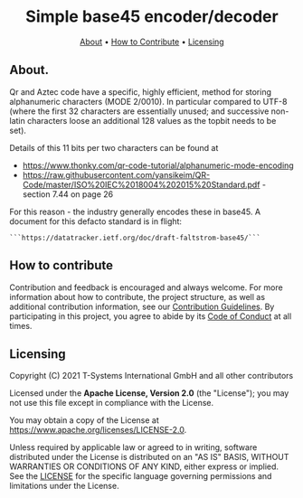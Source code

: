 <h1 align="center">
 Simple base45 encoder/decoder
</h1>

<p align="center">
    <a href="#about">About</a> •
    <a href="#how-to-contribute">How to Contribute</a> •
    <a href="#licensing">Licensing</a>
</p>

## About.

Qr and Aztec code have a specific, highly efficient, method for storing alphanumeric characters (MODE 2/0010). In particular compared to UTF-8 (where the first 32 characters are essentially unused; and successive non-latin characters loose an additional 128 values as the topbit needs to be set).

Details of this 11 bits per two characters can be found at

* https://www.thonky.com/qr-code-tutorial/alphanumeric-mode-encoding
* https://raw.githubusercontent.com/yansikeim/QR-Code/master/ISO%20IEC%2018004%202015%20Standard.pdf - section 7.44 on page 26

For this reason - the industry generally encodes these in base45. A document for this defacto standard is in flight:

    ```https://datatracker.ietf.org/doc/draft-faltstrom-base45/```


## How to contribute  

Contribution and feedback is encouraged and always welcome. For more information about how to contribute, the project structure, as well as additional contribution information, see our [Contribution Guidelines](./CONTRIBUTING.md). By participating in this project, you agree to abide by its [Code of Conduct](./CODE_OF_CONDUCT.md) at all times.


## Licensing

Copyright (C) 2021 T-Systems International GmbH and all other contributors

Licensed under the **Apache License, Version 2.0** (the "License"); you may not use this file except in compliance with the License.

You may obtain a copy of the License at https://www.apache.org/licenses/LICENSE-2.0.

Unless required by applicable law or agreed to in writing, software distributed under the License is distributed on an "AS IS" 
BASIS, WITHOUT WARRANTIES OR CONDITIONS OF ANY KIND, either express or implied. See the [LICENSE](./LICENSE) for the specific 
language governing permissions and limitations under the License.
